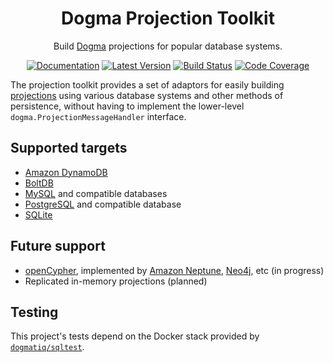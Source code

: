 <div align="center">

# Dogma Projection Toolkit

Build [Dogma](https://github.com/dogmatiq/dogma) projections for popular
database systems.

[![Documentation](https://img.shields.io/badge/go.dev-documentation-007d9c?&style=for-the-badge)](https://pkg.go.dev/github.com/dogmatiq/projectionkit)
[![Latest Version](https://img.shields.io/github/tag/dogmatiq/projectionkit.svg?&style=for-the-badge&label=semver)](https://github.com/dogmatiq/projectionkit/releases)
[![Build Status](https://img.shields.io/github/actions/workflow/status/dogmatiq/projectionkit/ci.yml?style=for-the-badge&branch=main)](https://github.com/dogmatiq/projectionkit/actions/workflows/ci.yml)
[![Code Coverage](https://img.shields.io/codecov/c/github/dogmatiq/projectionkit/main.svg?style=for-the-badge)](https://codecov.io/github/dogmatiq/projectionkit)

</div>

The projection toolkit provides a set of adaptors for easily building
[projections](https://github.com/dogmatiq/dogma#projection) using various
database systems and other methods of persistence, without having to implement
the lower-level `dogma.ProjectionMessageHandler` interface.

## Supported targets

- [Amazon DynamoDB](https://aws.amazon.com/dynamodb/)
- [BoltDB](https://github.com/etcd-io/bbolt)
- [MySQL](https://www.mysql.com/) and compatible databases
- [PostgreSQL](https://www.postgresql.org/) and compatible database
- [SQLite](https://www.sqlite.org/index.html)

## Future support

- [openCypher](http://opencypher.org), implemented by [Amazon Neptune](https://aws.amazon.com/neptune/), [Neo4j](https://neo4j.com/), etc (in progress)
- Replicated in-memory projections (planned)

## Testing

This project's tests depend on the Docker stack provided by
[`dogmatiq/sqltest`](https://github.com/dogmatiq/sqltest#readme).
